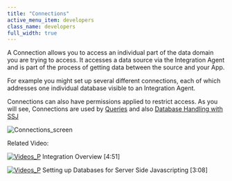 ```yaml
---
title: "Connections"
active_menu_item: developers
class_name: developers
full_width: true
---
```



A Connection allows you to access an individual part of the data domain you are trying to access. It accesses a data source via the Integration Agent and is part of the process of getting data between the source and your App.

For example you might set up several different connections, each of which addresses one individual database visible to an Integration Agent.

Connections can also have permissions applied to restrict access. As you will see, Connections are used by [Queries](queries.htm) and also [Database Handling with SSJ](../../../../scripting-apis/server-side-scripting-overview/database-handling-with-ssj)

![Connections\_screen](/img/docs/connections_screen.zoom48.png)

Related Video:

[![Videos\_P](/img/docs/videos_p.png)](http://www.youtube.com/v/Jy5HgPdtvMY?autoplay=1&hd=1&fs=1&showsearch=0&rel=0&) Integration Overview [4:51]

[![Videos\_P](/img/docs/videos_p.png)](http://www.youtube.com/v/vOOSCRbH6_Y?autoplay=1&hd=1&fs=1&showsearch=0&rel=0&) Setting up Databases for Server Side Javascripting [3:08]

